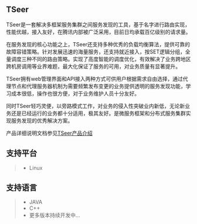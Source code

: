## TSeer

TSeer是一套解决多框架服务集群之间服务发现的工具，基于名字进行路由实现，性能优越，接入友好，在腾讯内部被广泛采用，目前日均承载百亿级别的请求量。

在服务发现的核心功能之上，TSeer还支持多种优秀的负载均衡算法，提供可靠的故障容错策略。针对发展迅速的海量服务，还支持就近接入，按SET逻辑分组，全量调度三种不同的路由策略。实现了高度智能的调度优化，有效解决了业务跨地区跨机房调用等业界难题，最大化保证了服务的可用，对业务质量有显著提升。

TSeer拥有web管理界面和API接入两种方式可供用户根据需求自由选择，通过代理节点和代理服务器机制为需要频繁发布变更的业务提供透明的服务发现功能，学习成本很低，操作也很方便，对于业务维护人员十分友好。

同时TSeer轻巧灵便，以旁路模式工作，对业务的侵入性突破业内新低，无论新业务还是已经运行的业务都十分适用，极其友好。是微服务框架和分布式服务集群实现服务发现的优秀解决方案。

产品详细说明文档参见[TSeer产品介绍](Introduction.md)

## 支持平台

> * Linux

## 支持语言

> * JAVA
> * C++
> * 更多版本持续开发中...

